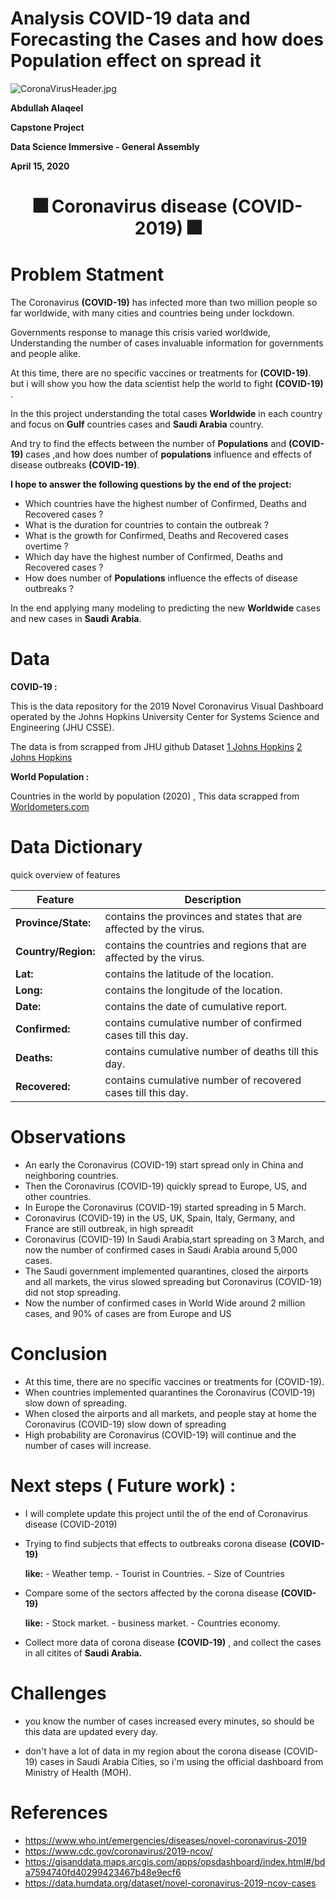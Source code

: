 # Analysis COVID-19 data and Forecasting the Cases and how does Population effect on spread it

![CoronaVirusHeader.jpg](attachment:CoronaVirusHeader.jpg)


 **Abdullah Alaqeel** 
 
**Capstone Project**
 
**Data Science Immersive - General Assembly** 
 
 **April 15, 2020**
 
 
 # <center>🎆  Coronavirus disease (COVID-2019)  🎆
    
    
    
    
# Problem Statment
    

The Coronavirus **(COVID-19)** has infected more than two million people so far worldwide, with many cities and countries being under lockdown.

Governments response to manage this crisis varied worldwide, Understanding the number of cases  invaluable information for governments and people alike. 


At this time, there are no specific vaccines or treatments for **(COVID-19)**. but i will show you how the data scientist help the world to fight **(COVID-19)** .


In the this project understanding the  total cases **Worldwide** in each country and focus on **Gulf** countries cases and **Saudi Arabia** country.


And try to find the effects between the number of **Populations** and **(COVID-19)** cases ,and how does number of **populations** influence and effects of disease outbreaks **(COVID-19)**.


**I hope to answer the following questions by the end of the project:**

- Which countries have the highest number of Confirmed, Deaths and Recovered cases ?
- What is the duration for countries to contain the outbreak ?
- What is the growth for Confirmed, Deaths and Recovered cases overtime ?
- Which day have the highest number of Confirmed, Deaths and Recovered cases ?
- How does number of **Populations** influence the effects of disease outbreaks ?

In the end applying many modeling to predicting the new **Worldwide** cases and new cases in **Saudi Arabia**.


# Data


**COVID-19 :**


This is the data repository for the 2019 Novel Coronavirus Visual Dashboard operated by the Johns Hopkins University Center for Systems Science and Engineering (JHU CSSE).

The data is from scrapped from JHU github
Dataset
[1 Johns Hopkins](https://github.com/CSSEGISandData/COVID-19) [2 Johns Hopkins](https://data.humdata.org/dataset/novel-coronavirus-2019-ncov-cases)


**World Population :**

Countries in the world by population (2020) , This data scrapped from  [Worldometers.com ](https://www.worldometers.info/world-population/population-by-country/)



# Data Dictionary 
quick overview of features


Feature|Description
----|-----------
**Province/State:** |contains the provinces and states that are affected by the virus.
**Country/Region:** |contains the countries and regions that are affected by the virus.
**Lat:** |contains the latitude of the location.
**Long:** |contains the longitude of the location.
**Date:** |contains the date of cumulative report.
**Confirmed:** |contains cumulative number of confirmed cases till this day.
**Deaths:** |contains cumulative number of deaths till this day.
**Recovered:** |contains cumulative number of recovered cases till this day.



# Observations
 
 
 
- An early the Coronavirus (COVID-19) start spread only in China and  neighboring countries.
- Then the Coronavirus (COVID-19) quickly spread to Europe, US, and other countries.
- In Europe the Coronavirus (COVID-19) started spreading in 5 March.
- Coronavirus (COVID-19) in the US, UK, Spain, Italy, Germany, and France are still outbreak,  in high spreadit
- Coronavirus (COVID-19) In Saudi Arabia,start spreading on 3 March, and now the number of confirmed cases in Saudi Arabia around 5,000 cases.
- The Saudi government implemented quarantines, closed the airports and all markets, the virus slowed spreading but Coronavirus (COVID-19) did not stop spreading. 
- Now the number of confirmed cases in World Wide around 2 million cases, and 90% of cases are from Europe and US



# Conclusion
    
    
    
 - At this time, there are no specific vaccines or treatments for (COVID-19).
 - When countries implemented quarantines the Coronavirus (COVID-19) slow down of spreading.
 - When closed the airports and all markets,  and people stay at home the Coronavirus (COVID-19) slow down of spreading
 - High probability are Coronavirus (COVID-19) will continue and the number of cases will increase.



# Next steps ( Future work) :


- I will complete update this project until the of the end of Coronavirus disease (COVID-2019)

- Trying to find subjects that effects to outbreaks corona disease **(COVID-19)**

    **like:**
      - Weather temp.
      - Tourist in Countries.
      - Size of Countries

- Compare some of the sectors affected by the corona disease **(COVID-19)**

     **like:**
       - Stock market.
       - business market.
       - Countries economy.
 
- Collect more data of corona disease **(COVID-19)** , and collect the cases in all citites of **Saudi Arabia.**
 
 
    
# Challenges

- you know the number of cases increased every minutes, so should be this data are updated every day.

- don't have a lot of data in my region about the corona disease (COVID-19) cases in Saudi Arabia Cities, so i'm using the official dashboard from Ministry of Health  (MOH).


# References

- https://www.who.int/emergencies/diseases/novel-coronavirus-2019
- https://www.cdc.gov/coronavirus/2019-ncov/
- https://gisanddata.maps.arcgis.com/apps/opsdashboard/index.html#/bda7594740fd40299423467b48e9ecf6
- https://data.humdata.org/dataset/novel-coronavirus-2019-ncov-cases


